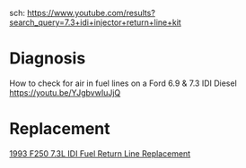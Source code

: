 sch: https://www.youtube.com/results?search_query=7.3+idi+injector+return+line+kit

# Diagnosis
How to check for air in fuel lines on a Ford 6.9 & 7.3 IDI Diesel
https://youtu.be/YJgbvwIuJjQ

# Replacement
[1993 F250 7.3L IDI Fuel Return Line Replacement](https://youtu.be/WjTntK8LknE)
